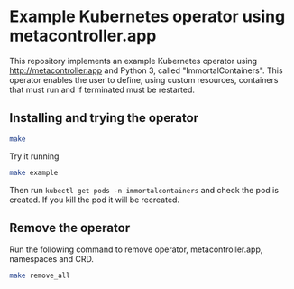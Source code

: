 # Example Kubernetes operator using metacontroller.app

This repository implements an example Kubernetes operator using http://metacontroller.app and Python 3, called "ImmortalContainers". This operator enables the user to define, using custom resources, containers that must run and if terminated must be restarted.

## Installing and trying the operator

```bash
make
```

Try it running
```bash
make example
```

Then run `kubectl get pods -n immortalcontainers` and check the pod is created. If you kill the pod it will be recreated.

## Remove the operator

Run the following command to remove operator, metacontroller.app, namespaces and CRD.

```bash
make remove_all
```